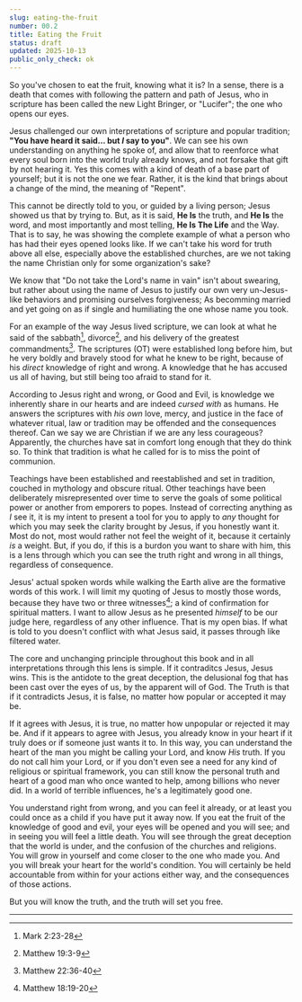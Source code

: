 ```yaml
---
slug: eating-the-fruit
number: 00.2
title: Eating the Fruit
status: draft
updated: 2025-10-13
public_only_check: ok
---
```


So you've chosen to eat the fruit, knowing what it is? In a sense, there is a death that comes with following the pattern and path of Jesus, who in scripture has been called the new Light Bringer, or "Lucifer"; the one who opens our eyes.  

Jesus challenged our own interpretations of scripture and popular tradition; **"You have heard it said… but *I* say to you"**. We can see his own understanding on anything he spoke of, and allow that to reenforce what every soul born into the world truly already knows, and not forsake that gift by not hearing it. Yes this comes with a kind of death of a base part of yourself; but it is not the one we fear. Rather, it is the kind that brings about a change of the mind, the meaning of "Repent".  

This cannot be directly told to you, or guided by a living person; Jesus showed us that by trying to. But, as it is said, **He Is** the truth, and **He Is** the word, and most importantly and most telling, **He Is The Life** and the Way. That is to say, he was showing the complete example of what a person who has had their eyes opened looks like. If we can't take his word for truth above all else, especially above the established churches, are we not taking the name Christian only for some organization's sake?  

We know that "Do not take the Lord's name in vain" isn't about swearing, but rather about using the name of Jesus to justify our own very un-Jesus-like behaviors and promising ourselves forgiveness; As becomming married and yet going on as if single and humiliating the one whose name you took.  

For an example of the way Jesus lived scripture, we can look at what he said of the sabbath[^0], divorce[^1], and his delivery of the greatest commandments[^2]. The scriptures (OT) were established long before him, but he very boldly and bravely stood for what he knew to be right, because of his *direct* knowledge of right and wrong. A knowledge that he has accused us all of having, but still being too afraid to stand for it.

According to Jesus right and wrong, or Good and Evil, is  knowledge we inherently share in our hearts and are indeed *cursed with* as humans. He answers the scriptures with *his own* love, mercy, and justice in the face of whatever ritual, law or tradition may be offended and the consequences thereof. Can we say we are Christian if we are any less courageous? Apparently, the churches have sat in comfort long enough that they do think so. To think that tradition is what he called for is to miss the point of communion.  

Teachings have been established and reestablished and set in tradition, couched in mythology and obscure ritual. Other teachings have been deliberately misrepresented over time to serve the goals of some political power or another from emporers to popes. Instead of correcting anything as *I* see it, it is my intent to present a tool for you to apply to *any* thought for which you may seek the clarity brought by Jesus, if  you honestly want it. Most do not, most would rather not feel the weight of it, because it certainly *is* a weight. But, if you do, if this is a burdon you want to share with him, this is a lens through which you can see the truth right and wrong in all things, regardless of consequence.

Jesus' actual spoken words while walking the Earth alive are the formative words of this work. I will limit my quoting of Jesus to mostly those words, because they have two or three witnesses[^3]; a kind of confirmation for spiritual matters. I want to allow Jesus as he presented *himself* to be our judge here, regardless of any other influence. That is my open bias. If what is told to you doesn't conflict with what Jesus said, it passes through like filtered water.

The core and unchanging principle throughout this book and in all interpretations through this lens is simple. If it contraditcs Jesus, Jesus wins. This is the antidote to the great deception, the delusional fog that has been cast over the eyes of us, by the apparent will of God. The Truth is that if it contradicts Jesus, it is false, no matter how popular or accepted it may be.  

If it agrees with Jesus, it is true, no matter how unpopular or rejected it may be. And if it appears to agree with Jesus, you already know in your heart if it truly does or if someone just wants it to. In this way, you can understand the heart of the man you might be calling your Lord, and know *His* truth. If you do not call him your Lord, or if you don't even see a need for any kind of religious or spiritual framework, you can still know the personal truth and heart of a good man who once wanted to help, among billions who never did. In a world of terrible influences, he's a legitimately good one.  

You understand right from wrong, and you can feel it already, or at least you could once as a child if you have put it away now. If you eat the fruit of the knowledge of good and evil, your eyes will be opened and you will see; and in seeing you will feel a little death. You will see through the great deception that the world is under, and the confusion of the churches and religions. You will grow in yourself and come closer to the one who made you. And you will break your heart for the world's condition. You will certainly be held accountable from within for your actions either way, and the consequences of those actions.  

But you will know the truth, and the truth will set you free.

---

[^0]:Mark 2:23-28
[^1]:Matthew 19:3-9
[^2]:Matthew 22:36-40
[^3]:Matthew 18:19-20
